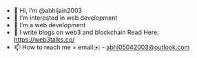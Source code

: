 - 👋 Hi, I’m @abhijain2003
- 👀 I’m interested in web development
- 🌱 I’m a web development
- 💞️ I write blogs on web3 and blockchain Read Here: https://web3talks.co/
- 📫 How to reach me = email✉️ - abhi05042003@outlook.com

<!---
abhijain2003/abhijain2003 is a ✨ special ✨ repository because its `README.md` (this file) appears on your GitHub profile.
You can click the Preview link to take a look at your changes.
--->
